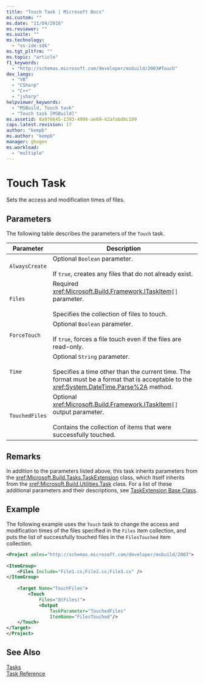 ```yaml
---
title: "Touch Task | Microsoft Docs"
ms.custom: ""
ms.date: "11/04/2016"
ms.reviewer: ""
ms.suite: ""
ms.technology: 
  - "vs-ide-sdk"
ms.tgt_pltfrm: ""
ms.topic: "article"
f1_keywords: 
  - "http://schemas.microsoft.com/developer/msbuild/2003#Touch"
dev_langs: 
  - "VB"
  - "CSharp"
  - "C++"
  - "jsharp"
helpviewer_keywords: 
  - "MSBuild, Touch task"
  - "Touch task [MSBuild]"
ms.assetid: 8a978645-1393-4904-ae69-42afabd8c109
caps.latest.revision: 17
author: "kempb"
ms.author: "kempb"
manager: ghogen
ms.workload: 
  - "multiple"
---
```

# Touch Task
Sets the access and modification times of files.  
  
## Parameters  
 The following table describes the parameters of the `Touch` task.  
  
|Parameter|Description|  
|---------------|-----------------|  
|`AlwaysCreate`|Optional `Boolean` parameter.<br /><br /> If `true`, creates any files that do not already exist.|  
|`Files`|Required <xref:Microsoft.Build.Framework.ITaskItem>`[]` parameter.<br /><br /> Specifies the collection of files to touch.|  
|`ForceTouch`|Optional `Boolean` parameter.<br /><br /> If `true`, forces a file touch even if the files are read-only.|  
|`Time`|Optional `String` parameter.<br /><br /> Specifies a time other than the current time. The format must be a format that is acceptable to the <xref:System.DateTime.Parse%2A> method.|  
|`TouchedFiles`|Optional <xref:Microsoft.Build.Framework.ITaskItem>`[]` output parameter.<br /><br /> Contains the collection of items that were successfully touched.|  
  
## Remarks  
 In addition to the parameters listed above, this task inherits parameters from the <xref:Microsoft.Build.Tasks.TaskExtension> class, which itself inherits from the <xref:Microsoft.Build.Utilities.Task> class. For a list of these additional parameters and their descriptions, see [TaskExtension Base Class](../msbuild/taskextension-base-class.md).  
  
## Example  
 The following example uses the `Touch` task to change the access and modification times of the files specified in the `Files` item collection, and puts the list of successfully touched files in the `FilesTouched` item collection.  
  
```xml  
<Project xmlns="http://schemas.microsoft.com/developer/msbuild/2003">  
  
<ItemGroup>  
    <Files Include="File1.cs;File2.cs;File3.cs" />  
</ItemGroup>  
  
    <Target Name="TouchFiles">  
        <Touch  
            Files="@(Files)">  
            <Output  
                TaskParameter="TouchedFiles"  
                ItemName="FilesTouched"/>  
    </Touch>  
</Target>  
</Project>  
```  
  
## See Also  
 [Tasks](../msbuild/msbuild-tasks.md)   
 [Task Reference](../msbuild/msbuild-task-reference.md)